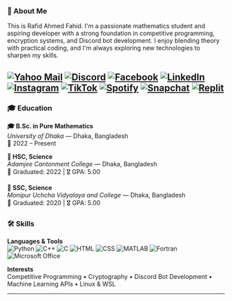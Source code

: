 ### 👤 About Me
This is Rafid Ahmed Fahid. I'm a passionate mathematics student and aspiring developer with a strong foundation in competitive programming, encryption systems, and Discord bot development. I enjoy blending theory with practical coding, and I'm always exploring new technologies to sharpen my skills.

[![Yahoo Mail](https://img.shields.io/badge/Yahoo_Mail-6001D2?style=for-the-badge&logo=yahoo&logoColor=white)](mailto:fahidahmedrafid@yahoo.com)
[![Discord](https://img.shields.io/badge/Discord-5865F2?style=for-the-badge&logo=discord&logoColor=white)](https://discord.com/users/1174744031541080118)
[![Facebook](https://img.shields.io/badge/Facebook-1877F2?style=for-the-badge&logo=facebook&logoColor=white)](https://www.facebook.com/rafid.ahmed.fahid/)  [![LinkedIn](https://img.shields.io/badge/LinkedIn-0A66C2?style=for-the-badge&logo=linkedin&logoColor=white)](https://www.linkedin.com/in/rafid-ahmed-0958141b9/)
[![Instagram](https://img.shields.io/badge/Instagram-E4405F?style=for-the-badge&logo=instagram&logoColor=white)](https://www.instagram.com/rafid_fahid_insta/)
[![TikTok](https://img.shields.io/badge/TikTok-000000?style=for-the-badge&logo=tiktok&logoColor=white)](https://www.tiktok.com/@rafidahmedfahid)
[![Spotify](https://img.shields.io/badge/Spotify-1DB954?style=for-the-badge&logo=spotify&logoColor=white)](https://open.spotify.com/user/31i5nju4umxxyf5lnbpgdklaomge?si=1ae51babaecc4937)
[![Snapchat](https://img.shields.io/badge/Snapchat-FFFC00?style=for-the-badge&logo=snapchat&logoColor=black)](https://www.snapchat.com/add/pickaboofahid)
[![Replit](https://img.shields.io/badge/Replit-F26207?style=for-the-badge&logo=replit&logoColor=white)](https://replit.com/@rafidahmed6548)
---
### 🎓 Education

 **🎓 B.Sc. in Pure Mathematics**  
_University of Dhaka_ — Dhaka, Bangladesh  
📅 2022 – Present

**🏫 HSC, Science**  
_Adamjee Cantonment College_ — Dhaka, Bangladesh  
📅 Graduated: 2022 | 🎖️ GPA: 5.00

**🏫 SSC, Science**  
_Monipur Uchcha Vidyalaya and College_ — Dhaka, Bangladesh  
📅 Graduated: 2020 | 🎖️ GPA: 5.00


### 🛠️ Skills

**Languages & Tools**  
![Python](https://img.shields.io/badge/Python-3776AB?style=flat&logo=python&logoColor=white)
![C++](https://img.shields.io/badge/C++-00599C?style=flat&logo=c%2B%2B&logoColor=white)
![C](https://img.shields.io/badge/C-00599C?style=flat&logo=c&logoColor=white)
![HTML](https://img.shields.io/badge/HTML5-E34F26?style=flat&logo=html5&logoColor=white)
![CSS](https://img.shields.io/badge/CSS3-1572B6?style=flat&logo=css3&logoColor=white)
![MATLAB](https://img.shields.io/badge/MATLAB-0076A8?style=flat&logo=mathworks&logoColor=white)
![Fortran](https://img.shields.io/badge/Fortran-734F96?style=flat&logo=fortran&logoColor=white)
![Microsoft Office](https://img.shields.io/badge/Microsoft_Office-D83B01?style=flat&logo=microsoft-office&logoColor=white)

**Interests**  
Competitive Programming • Cryptography • Discord Bot Development • Machine Learning APIs • Linux & WSL

---

